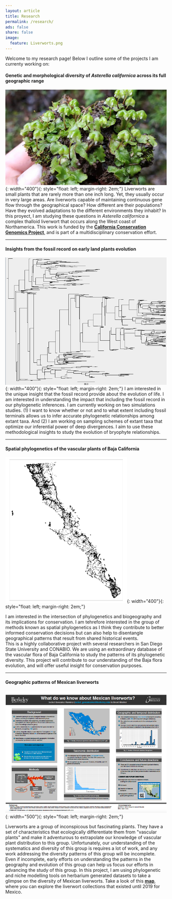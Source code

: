```yaml
---
layout: article
title: Research
permalink: /research/
ads: false
share: false
image:
  feature: Liverworts.png
---
```

Welcome to my research page! Below I outline some of the projects I am currenty working on:


#### Genetic and morphological diversity of *Asterella californica* across its full geographic range 

![foto de Asterella](/images/asterella.jpg){: width="400"}{: style="float: left; margin-right: 2em;"}
Liverworts are small plants that are rarely more than one inch long. Yet, they usually occur in very large areas. Are liverworts capable of maintaining continuous gene flow through the geographical space? How different are their populations? Have they evolved adaptations to the different environments they inhabit?
In this proyect, I am studying these questions in _Asterella californica_ a complex thalloid liverwort that occurs along the West coast of Northamerica. This work is funded by the [**California Conservation Genomics Project**](https://www.ccgproject.org), and is part of a multidisciplinary conservation effort.

***

#### Insights from the fossil record on early land plants evolution
![Baja](/images/phylogeny.png){: width="400"}{: style="float: left; margin-right: 2em;"}
I am interested in the unique insight that the fossil record provide about the evolution of life. I am interested in understanding the impact that including the fossil record in our phylogenetic inferences. I am currently working on two simulations studies. (1) I want to know whether or not and to what extent including fossil terminals allows us to infer accurate phylogenetic relationships among extant taxa. And (2) I am working on sampling schemes of extant taxa that optimize our inferential power of deep divergences. I aim to use these methodological insights to study the evolution of bryophyte relationships.

***

#### Spatial phylogenetics of the vascular plants of Baja California
![Baja](/images/baja.png){: width="400"}{: style="float: left; margin-right: 2em;"}

I am interested in the intersection of phylogenetics and biogeography and its implications for conservation. I am tehrefore interested in the group of methods known as spatial phylogenetics as I think they contribute to better informed conservation decisions but can also help to disentangle geographical patterns that result from shared historical events.  
This is a highly collaborative project with several researchers in San Diego State University and CONABIO. We are using an extraordinary database of the vascular flora of Baja California to study the patterns of its phylogenetic diversity. This project will contribute to our understanding of the Baja flora evolution, and will offer useful insight for conservation purposes.

***

#### Geographic patterns of Mexican liverworts
![Baja](/images/poster_liverworts.png){: width="500"}{: style="float: left; margin-right: 2em;"}

Liverworts are a group of inconspicous but fascinating plants. They have a set of characteristics that ecologically differentiate them from "vascular plants" and make it adventurous to extrapolate our knowledge of vascular plant distribution to this group. Unfortunately, our understanding of the systematics and diversity of this group is requires a lot of work, and any work addressing the diversity patterns of this group will be incomplete. Even if incomplete, early efforts on understanding the patterns in the geography and evolution of this group can help us focus our efforts in advancing the study of this group. In this project, I am using phylogenetic and niche modelling tools on herbarium generated datasets to take a glimpse on the diversity of Mexican liverworts. 
Take a look of this [**map**](http://rpubs.com/Ixchel/513484), where you can explore the liverwort collections that existed until 2019 for Mexico.






<!-- dejo comentadas estas tiles en caso de que despues sean utiles
<div class="tiles">

<!-- dejo comentadas estas tiles en caso de que despues sean utiles
<div class="tile">
  <h2 class="post-title">*Asterella californica* in three dimensions</h2>
  <p class="post-excerpt">In this work I am exploring the morphological and genetic variation of a liverwort species across its full distribution area <a href="/research">research page</a>.</p>
</div><!-- /.tile -->

<!-- dejo comentadas estas tiles en caso de que despues sean utiles
<div class="tile">
  <h2 class="post-title">CV</h2>
  <p class="post-excerpt"> You can check my academic contributions <a href="cv">here</a>.</p>
</div><!-- /.tile -->

<!-- dejo comentadas estas tiles en caso de que despues sean utiles
<div class="tile">
  <h2 class="post-title">Contact</h2>
  <p class="post-excerpt"> And if you are interested in my research, feel free to <a href="/contact">contact me</a>.</p>
</div><!-- /.tile -->

